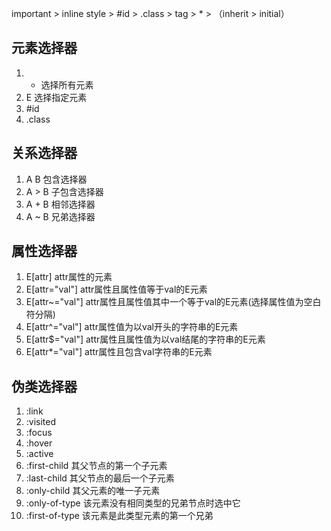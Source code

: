 important > inline style > #id > .class > tag > * > （inherit > initial）

## 元素选择器
1. * 选择所有元素
2. E 选择指定元素
3. #id 
4. .class

## 关系选择器
1. A B  包含选择器
2. A > B 子包含选择器
3. A + B 相邻选择器
4. A ~ B 兄弟选择器

## 属性选择器
1. E[attr] attr属性的元素
2. E[attr="val"] attr属性且属性值等于val的E元素
3. E[attr~="val"] attr属性且属性值其中一个等于val的E元素(选择属性值为空白符分隔)
4. E[attr^="val"] attr属性值为以val开头的字符串的E元素
5. E[attr$="val"] attr属性且属性值为以val结尾的字符串的E元素
6. E[attr*="val"] attr属性且包含val字符串的E元素

## 伪类选择器
1. :link
2. :visited
3. :focus
4. :hover
5. :active
6. :first-child 其父节点的第一个子元素
7. :last-child 其父节点的最后一个子元素
8. :only-child 其父元素的唯一子元素
9. :only-of-type 该元素没有相同类型的兄弟节点时选中它
10. :first-of-type 该元素是此类型元素的第一个兄弟
